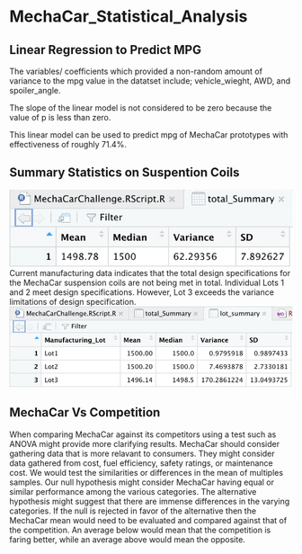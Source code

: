 # MechaCar_Statistical_Analysis

## Linear Regression to Predict MPG
The variables/ coefficients which provided a non-random amount of variance to the mpg value in the datatset include; vehicle_wieght, AWD, and spoiler_angle.

The slope of the linear model is not considered to be zero because the value of p is less than zero.

This linear model can be used to  predict mpg of MechaCar prototypes with effectiveness of roughly 71.4%.

## Summary Statistics on Suspention Coils
![Screenshot](total_Summary.png)
Current manufacturing data indicates that the total design specifications for the MechaCar suspension coils are not being met in total.  Individual Lots 1 and 2 meet design specifications. However, Lot 3 exceeds the variance limitations of design specification.
![Screenshot](lot_Summary.png)

## MechaCar Vs Competition
When comparing MechaCar against its competitors using a test such as ANOVA might provide more clarifying results. MechaCar should consider gathering data that is more relavant to consumers.  They might consider data gathered from cost, fuel efficiency, safety ratings, or maintenance cost.  We would test the similarities or differences in the mean of multiples samples. Our null hypothesis might consider MechaCar having equal or similar performance among the various categories. The alternative hypothesis might suggest that there are immense differences in the varying categories. If the null is rejected in favor of the alternative then the MechaCar mean would need to be evaluated and compared against that of the competition.  An average below would mean that the competition is faring better, while an average above would mean the opposite.
